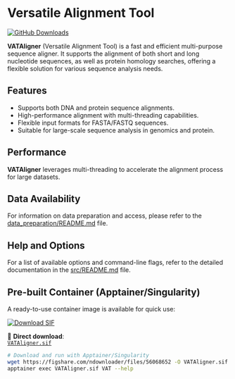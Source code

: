 # Versatile Alignment Tool 
<!-- ![Hits](https://hits.seeyoufarm.com/api/count/incr/badge.svg?url=https://github.com/xuan13hao/VAT&count_bg=%2379C83D&title_bg=%23555555&icon=github.svg&icon_color=%23E7E7E7&title=hits&edge_flat=true) -->
[![GitHub Downloads](https://img.shields.io/github/downloads/xuan13hao/VAT/total.svg?style=social&logo=github&label=Download)](https://github.com/xuan13hao/VAT/releases)


**VATAligner** (Versatile Alignment Tool) is a fast and efficient multi-purpose sequence aligner. It supports the alignment of both short and long nucleotide sequences, as well as protein homology searches, offering a flexible solution for various sequence analysis needs.
<!-- 
## Prerequisites
Required for zlib and Boost
```console
dnf install zlib zlib-devel
dnf install boost-devel
``` -->

## Features
- Supports both DNA and protein sequence alignments.
- High-performance alignment with multi-threading capabilities.
- Flexible input formats for FASTA/FASTQ sequences.
- Suitable for large-scale sequence analysis in genomics and protein.

## Performance

**VATAligner** leverages multi-threading to accelerate the alignment process for large datasets. 

## Data Availability

For information on data preparation and access, please refer to the [data_preparation/README.md](data_preparation/README.md) file.

## Help and Options

For a list of available options and command-line flags, refer to the detailed documentation in the [src/README.md](src/README.md) file.

## Pre-built Container (Apptainer/Singularity)

A ready-to-use container image is available for quick use:

[![Download SIF](https://img.shields.io/badge/Download%20SIF-Figshare-blue?logo=apptainer)](https://doi.org/10.6084/m9.figshare.29506208)

🔗 **Direct download**:  
[`VATAligner.sif`](https://figshare.com/ndownloader/files/56068652)

```bash
# Download and run with Apptainer/Singularity
wget https://figshare.com/ndownloader/files/56068652 -O VATAligner.sif
apptainer exec VATAligner.sif VAT --help
